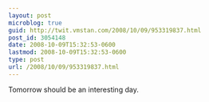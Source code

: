```yaml
---
layout: post
microblog: true
guid: http://twit.vmstan.com/2008/10/09/953319837.html
post_id: 3054148
date: 2008-10-09T15:32:53-0600
lastmod: 2008-10-09T15:32:53-0600
type: post
url: /2008/10/09/953319837.html
---
```

Tomorrow should be an interesting day.
